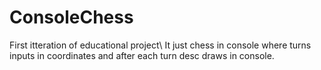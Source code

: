 # ConsoleChess
First itteration of educational project\\
It just chess in console where turns inputs in coordinates and after each turn desc draws in console.
